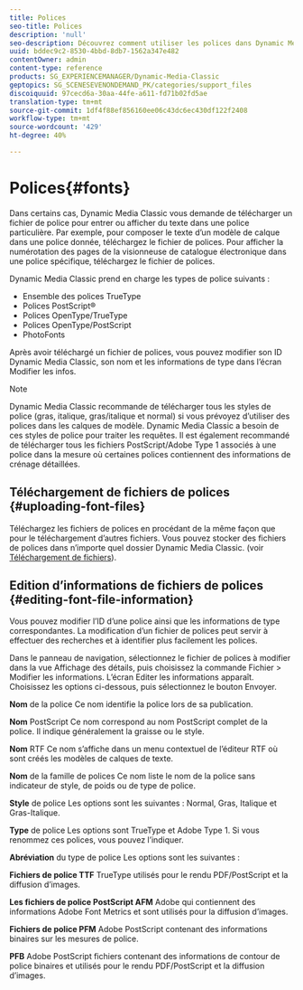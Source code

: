 ```yaml
---
title: Polices
seo-title: Polices
description: 'null'
seo-description: Découvrez comment utiliser les polices dans Dynamic Media Classic.
uuid: bddec9c2-8530-4bbd-8db7-1562a347e482
contentOwner: admin
content-type: reference
products: SG_EXPERIENCEMANAGER/Dynamic-Media-Classic
geptopics: SG_SCENESEVENONDEMAND_PK/categories/support_files
discoiquuid: 97cecd6a-30aa-44fe-a611-fd71b02fd5ae
translation-type: tm+mt
source-git-commit: 1df4f88ef856160ee06c43dc6ec430df122f2408
workflow-type: tm+mt
source-wordcount: '429'
ht-degree: 40%

---
```



# Polices{#fonts}

Dans certains cas, Dynamic Media Classic vous demande de télécharger un fichier de police pour entrer ou afficher du texte dans une police particulière. Par exemple, pour composer le texte d’un modèle de calque dans une police donnée, téléchargez le fichier de polices. Pour afficher la numérotation des pages de la visionneuse de catalogue électronique dans une police spécifique, téléchargez le fichier de polices.

Dynamic Media Classic prend en charge les types de police suivants :

* Ensemble des polices TrueType
* Polices PostScript®
* Polices OpenType/TrueType
* Polices OpenType/PostScript
* PhotoFonts

Après avoir téléchargé un fichier de polices, vous pouvez modifier son ID Dynamic Media Classic, son nom et les informations de type dans l’écran Modifier les infos.

>[!NOTE]
>
>Dynamic Media Classic recommande de télécharger tous les styles de police (gras, italique, gras/italique et normal) si vous prévoyez d’utiliser des polices dans les calques de modèle. Dynamic Media Classic a besoin de ces styles de police pour traiter les requêtes. Il est également recommandé de télécharger tous les fichiers PostScript/Adobe Type 1 associés à une police dans la mesure où certaines polices contiennent des informations de crénage détaillées.

## Téléchargement de fichiers de polices {#uploading-font-files}

Téléchargez les fichiers de polices en procédant de la même façon que pour le téléchargement d’autres fichiers. Vous pouvez stocker des fichiers de polices dans n’importe quel dossier Dynamic Media Classic. (voir [Téléchargement de fichiers](uploading-files.md#uploading_your_files)).

## Edition d’informations de fichiers de polices {#editing-font-file-information}

Vous pouvez modifier l’ID d’une police ainsi que les informations de type correspondantes. La modification d’un fichier de polices peut servir à effectuer des recherches et à identifier plus facilement les polices.

Dans le panneau de navigation, sélectionnez le fichier de polices à modifier dans la vue Affichage des détails, puis choisissez la commande Fichier > Modifier les informations. L’écran Editer les informations apparaît. Choisissez les options ci-dessous, puis sélectionnez le bouton Envoyer.

**Nom** de la police Ce nom identifie la police lors de sa publication.

**Nom** PostScript Ce nom correspond au nom PostScript complet de la police. Il indique généralement la graisse ou le style.

**Nom** RTF Ce nom s’affiche dans un menu contextuel de l’éditeur RTF où sont créés les modèles de calques de texte.

**Nom** de la famille de polices Ce nom liste le nom de la police sans indicateur de style, de poids ou de type de police.

**Style** de police Les options sont les suivantes : Normal, Gras, Italique et Gras-Italique.

**Type** de police Les options sont TrueType et Adobe Type 1. Si vous renommez ces polices, vous pouvez l’indiquer.

**Abréviation** du type de police Les options sont les suivantes :

**Fichiers de police TTF** TrueType utilisés pour le rendu PDF/PostScript et la diffusion d’images.

**Les fichiers de police PostScript AFM** Adobe qui contiennent des informations Adobe Font Metrics et sont utilisés pour la diffusion d’images.

**Fichiers de police PFM** Adobe PostScript contenant des informations binaires sur les mesures de police.

**PFB** Adobe PostScript fichiers contenant des informations de contour de police binaires et utilisés pour le rendu PDF/PostScript et la diffusion d’images.
